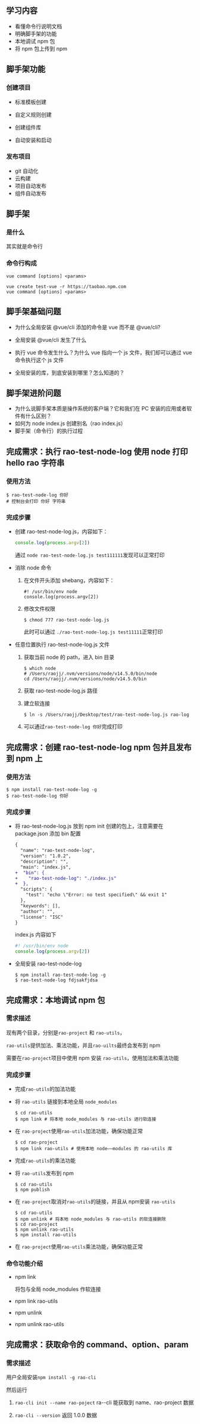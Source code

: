 ## 学习内容

-  看懂命令行说明文档
- 明确脚手架的功能
- 本地调试 npm 包
- 将 npm 包上传到 npm





## 脚手架功能

### 创建项目

- 标准模板创建

- 自定义规则创建
- 创建组件库
- 自动安装和启动

### 发布项目

- git 自动化
- 云构建
- 项目自动发布
- 组件自动发布





## 脚手架

### 是什么

其实就是命令行

### 命令行构成

`vue command [options] <params>`

```
vue create test-vue -r https://taobao.npm.com
vue command [options] <params>

```

### 









## 脚手架基础问题

- 为什么全局安装 @vue/cli 添加的命令是 vue 而不是 @vue/cli?

- 全局安装 @vue/cli 发生了什么

- 执行 vue 命令发生什么？为什么 vue 指向一个 js 文件，我们却可以通过 vue 命令执行这个 js 文件
- 全局安装的库，到底安装到哪里？怎么知道的？

## 脚手架进阶问题

- 为什么说脚手架本质是操作系统的客户端？它和我们在 PC 安装的应用或者软件有什么区别？
- 如何为 node index.js 创建别名（rao index.js）
- 脚手架（命令行）的执行过程







## 完成需求：执行 rao-test-node-log 使用 node 打印 hello rao 字符串

### 使用方法

```shell
$ rao-test-node-log 你好
# 控制台会打印 你好 字符串
```

### 完成步骤

- 创建 rao-test-node-log.js，内容如下：

  ```javascript
  console.log(process.argv[2])
  ```

  通过 `node rao-test-node-log.js test111111`发现可以正常打印

- 消除 node 命令

  1. 在文件开头添加 shebang，内容如下：

     ```
     #! /usr/bin/env node
     console.log(process.argv[2])
     ```

  2. 修改文件权限

     ```
     $ chmod 777 rao-test-node-log.js
     ```

     此时可以通过 `./rao-test-node-log.js test11111`正常打印

- 任意位置执行 rao-test-node-log.js 文件

  1. 获取当前 node 的 path，进入 bin 目录

     ```shell
     $ which node 
     # /Users/raojj/.nvm/versions/node/v14.5.0/bin/node
     cd /Users/raojj/.nvm/versions/node/v14.5.0/bin
     ```

  2. 获取 rao-test-node-log.js 路径

  3. 建立软连接

     ```shell
     $ ln -s /Users/raojj/Desktop/test/rao-test-node-log.js rao-log
     ```

  4. 可以通过`rao-test-node-log 你好`完成打印



## 完成需求：创建 rao-test-node-log npm 包并且发布到 npm 上

 ### 使用方法

```shell
$ npm install rao-test-node-log -g 
$ rao-test-node-log 你好

```

 ### 完成步骤

- 将 rao-test-node-log.js 放到 npm init 创建的包上，注意需要在 package.json 添加 bin 配置

  ```diff
  {
    "name": "rao-test-node-log",
    "version": "1.0.2",
    "description": "",
    "main": "index.js",
  +  "bin": {
  +    "rao-test-node-log": "./index.js"
  +  },
    "scripts": {
      "test": "echo \"Error: no test specified\" && exit 1"
    },
    "keywords": [],
    "author": "",
    "license": "ISC"
  }
  
  ```

  index.js 内容如下

  ```javascript
  #! /usr/bin/env node
  console.log(process.argv[2])
  ```

- 全局安装 rao-test-node-log

  ```shell
  $ npm install rao-test-node-log -g
  $ rao-test-node-log fdjsakfjdsa
  ```



## 完成需求：本地调试 npm 包

### 需求描述

现有两个目录，分别是`rao-project` 和 `rao-utils`，

`rao-utils`提供加法、乘法功能，并且`rao-uilts`最终会发布到 npm

需要在`rao-project`项目中使用 npm 安装 `rao-utils`，使用加法和乘法功能

### 完成步骤

- 完成`rao-utils`的加法功能

- 将 `rao-utils` 链接到本地全局 `node_modules`

  ```shell
  $ cd rao-utils
  $ npm link # 将本地 node_modules 与 rao-utils 进行软连接
  ```

- 在 `rao-project`使用`rao-utils`加法功能，确保功能正常

  ```shell
  $ cd rao-project
  $ npm link rao-utils # 使用本地 node——modules 的 rao-utils 库
  ```

- 完成`rao-utils`的乘法功能

- 将 `rao-utils`发布到 npm

  ```shell
  $ cd rao-utils
  $ npm publish 
  ```

- 在 `rao-project`取消对`rao-utils`的链接，并且从 npm安装 `rao-utils`

  ```
  $ cd rao-utils
  $ npm unlink # 将本地 node_modules 与 rao-utils 的软连接删除
  $ cd rao-project
  $ npm unlink rao-utils
  $ npm install rao-utils
  ```

- 在 `rao-project`使用`rao-utils`乘法功能，确保功能正常

### 命令功能介绍

- npm link 

  将包与全局 node_modules 作软连接

- npm link rao-utils

- npm unlink

- npm unlink rao-utils







## 完成需求：获取命令的 command、option、param

### 需求描述

用户全局安装`npm install -g rao-cli`

然后运行

1. `rao-cli init --name rao-poject`
   ra--cli 能获取到 name、rao-project 数据

2. `rao-cli --version`
   返回 1.0.0 数据

 